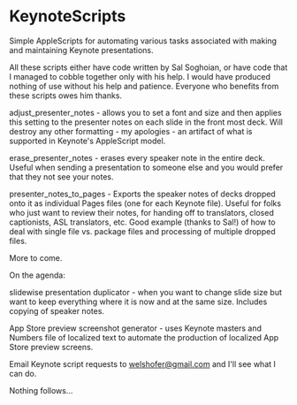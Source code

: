 # KeynoteScripts
Simple AppleScripts for automating various tasks associated with making and maintaining Keynote presentations.

All these scripts either have code written by Sal Soghoian, or have code that I managed to cobble together only with his help. I would have produced nothing of use without his help and patience. Everyone who benefits from these scripts owes him thanks.

adjust_presenter_notes - allows you to set a font and size and then applies this setting to the presenter notes on each slide in the front most deck. Will destroy any other formatting - my apologies - an artifact of what is supported in Keynote's AppleScript model.
                         
erase_presenter_notes - erases every speaker note in the entire deck. Useful when sending a presentation to someone else and you would prefer that they not see your notes.
                        
presenter_notes_to_pages - Exports the speaker notes of decks dropped onto it as individual Pages files (one for each Keynote file). Useful for folks who just want to review their notes, for handing off to translators, closed captionists, ASL translators, etc. Good example (thanks to Sal!) of how to deal with single file vs. package files and processing of multiple dropped files.
                          
More to come.

On the agenda: 

slidewise presentation duplicator - when you want to change slide size but want to keep everything where it is now and at the same size. Includes copying of speaker notes.
                                                   
App Store preview screenshot generator - uses Keynote masters and Numbers file of localized text to automate the production of localized App Store preview screens.
                                                        
Email Keynote script requests to welshofer@gmail.com and I'll see what I can do.                                    
                                                        
Nothing follows…                                                       
